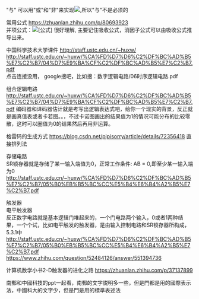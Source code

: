 "与" 可以用"或"和"非"来实现<img src="https://www.zhihu.com/equation?tex=AB%3D%28A%27%2BB%27%29%27"/>,所以"与"不是必须的

常用公式 https://zhuanlan.zhihu.com/p/80693923 <br/>
并项公式：<img src="https://www.zhihu.com/equation?tex=AB%2BAB%27%3DA" alt="[公式]" eeimg="1" data-formula="AB+AB'=A"> 很好理解,
主要记住吸收公式，消因子公式可以由吸收公式推导出来。

中国科学技术大学课件 http://staff.ustc.edu.cn/~huxw/ <br/> http://staff.ustc.edu.cn/~huxw/%CA%FD%D7%D6%C2%DF%BC%AD%B5%E7%C2%B7/04%D7%E9%BA%CF%C2%DF%BC%AD%B5%E7%C2%B7.pdf <br/>
点击连接没用， google搜吧，比如搜：数字逻辑电路/06时序逻辑电路.pdf

组合逻辑电路<br/> http://staff.ustc.edu.cn/~huxw/%CA%FD%D7%D6%C2%DF%BC%AD%B5%E7%C2%B7/04%D7%E9%BA%CF%C2%DF%BC%AD%B5%E7%C2%B7.pdf
编码器和译码器估计就是考写出逻辑表达式吧，给你一个现实的背景，反正就是画真值表或者卡若图。。，不过卡诺图画出的结果值为1的情况可能分布的比较零散，这时可以圈值为0的结果然后再用非运算。

格雷码的生成方式 https://blog.csdn.net/pipisorry/article/details/72356418 直接排列法

存储电路<br/>
SR锁存器就是存储了某一输入端值为0，正常工作条件: AB = 0,即至少某一输入端为0 <br/> http://staff.ustc.edu.cn/~huxw/%CA%FD%D7%D6%C2%DF%BC%AD%B5%E7%C2%B7/05%B0%EB%B5%BC%CC%E5%B4%E6%B4%A2%B5%E7%C2%B7.pdf

触发器<br/>
电平触发器<br/>
反正数字电路就是基本逻辑门堆起来的，一个门电路两个输入，0或者1两种结果，一个个试，比如电平触发的触发器，是由输入控制电路和SR锁存器所构成，5.3.1中 http://staff.ustc.edu.cn/~huxw/%CA%FD%D7%D6%C2%DF%BC%AD%B5%E7%C2%B7/05%B0%EB%B5%BC%CC%E5%B4%E6%B4%A2%B5%E7%C2%B7.pdf <br/>https://www.zhihu.com/question/52484126/answer/551394736

计算机数学小书2-D触发器的进化之路 https://zhuanlan.zhihu.com/p/37137899

南郵和中國科技的ppt一起看，南郵的文字説明多一些，但是門都是用的國際表示法，中國科大的文字少，但是門是用的標準表述法

